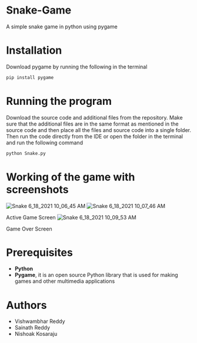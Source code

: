 # Snake-Game
A simple snake game in python using pygame

# Installation
Download pygame by running the following in the terminal
```bash
pip install pygame
```

# Running the program
Download the source code and additional files from the repository. Make sure that the additional files are in the same format as mentioned in the source code and then place all the files and source code into a single folder. Then run the code directly from the IDE or open the folder in the terminal and run the following command
```bash
python Snake.py
```

# Working of the game with screenshots
![Snake 6_18_2021 10_06_45 AM](https://user-images.githubusercontent.com/86068707/122508598-d3beea00-d01f-11eb-8beb-f471b17e6861.png)
![Snake 6_18_2021 10_07_46 AM](https://user-images.githubusercontent.com/86068707/122508603-d7527100-d01f-11eb-8cf9-2927aa005298.png)

Active Game Screen
![Snake 6_18_2021 10_09_53 AM](https://user-images.githubusercontent.com/86068707/122508611-dcafbb80-d01f-11eb-91af-bc76dd291373.png)

Game Over Screen

# Prerequisites
* __Python__
* __Pygame__, it is an open source Python library that is used for making games and other multimedia applications

# Authors
* Vishwambhar Reddy
* Sainath Reddy
* Nishoak Kosaraju
